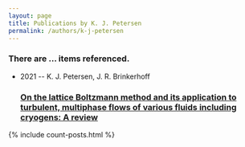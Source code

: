 ```yaml
---
layout: page
title: Publications by K. J. Petersen
permalink: /authors/k-j-petersen
---
```


<h3 id="number-posts">There are ... items referenced.</h3>
<ul class="post-list">
<li><span class='post-meta'>2021 -- K. J. Petersen, J. R. Brinkerhoff</span><h3><a class='post-link' href="{{ site.baseurl }}/on-the-lattice-boltzmann-method-and-its-application-to-turbulent-multiphase-flows-of-various-fluids-including-cryogens-a-review">On the lattice Boltzmann method and its application to turbulent, multiphase flows of various fluids including cryogens: A review</a></h3></li>

</ul>
{% include count-posts.html %}
